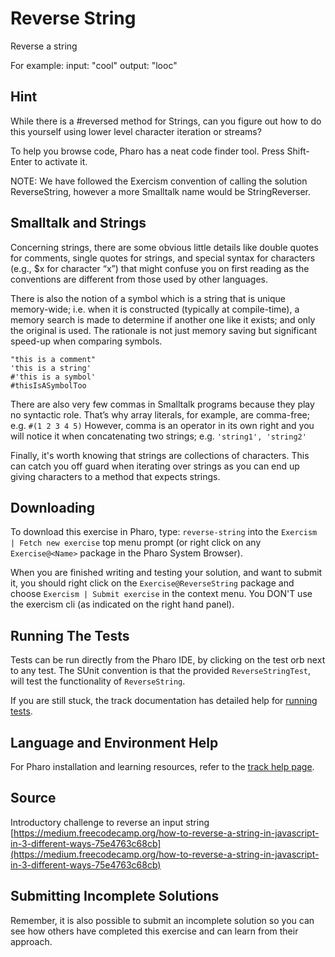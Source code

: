 # Reverse String

Reverse a string

For example:
input: "cool"
output: "looc"


## Hint

While there is a #reversed method for Strings, can you figure out how to do this yourself using lower level character iteration or streams? To help you browse code, Pharo has a neat code finder tool. Press Shift-Enter to activate it.NOTE: We have followed the Exercism convention of calling the solution ReverseString, however a more Smalltalk name would be StringReverser.## Smalltalk and StringsConcerning strings, there are some obvious little details like double quotes for comments, single quotes for strings, and special syntax for characters (e.g., $x for character “x”) that might confuse you on first reading as the conventions are different from those used by other languages. There is also the notion of a symbol which is a string that is unique memory-wide; i.e. when it is constructed (typically at compile-time), a memory search is made to determine if another one like it exists; and only the original is used. The rationale is not just memory saving but significant speed-up when comparing symbols.```smalltalk"this is a comment"'this is a string'#'this is a symbol'#thisIsASymbolToo```There are also very few commas in Smalltalk programs because they play no syntactic role.That’s why array literals, for example, are comma-free; e.g.`#(1 2 3 4 5)`However, comma is an operator in its own right and you will notice it when concatenating two strings; e.g.`'string1', 'string2'`Finally, it's worth knowing that strings are collections of characters. This can catch you off guard when iterating over strings as you can end up giving characters to a method that expects strings.


## Downloading

To download this exercise in Pharo, type: `reverse-string` into the `Exercism | Fetch new exercise` top menu prompt (or right click on any `Exercise@<Name>` package in the Pharo System Browser).

When you are finished writing and testing your solution, and want to submit it, you should right click on the `Exercise@ReverseString` package and choose `Exercism | Submit exercise` in the context menu. You DON'T use the exercism cli (as indicated on the right hand panel).

## Running The Tests

Tests can be run directly from the Pharo IDE, by clicking on the test orb next to any test.
The SUnit convention is that the provided `ReverseStringTest`, will test the functionality of `ReverseString`.

If you are still stuck, the track documentation has detailed help for [running tests](https://exercism.io/tracks/pharo/tests).

## Language and Environment Help

For Pharo installation and learning resources, refer to the [track help page](https://exercism.io/tracks/pharo/learning).


## Source

Introductory challenge to reverse an input string [https://medium.freecodecamp.org/how-to-reverse-a-string-in-javascript-in-3-different-ways-75e4763c68cb](https://medium.freecodecamp.org/how-to-reverse-a-string-in-javascript-in-3-different-ways-75e4763c68cb)


## Submitting Incomplete Solutions

Remember, it is also possible to submit an incomplete solution so you can see how others have completed this exercise and can learn from their approach.
